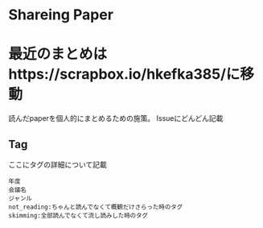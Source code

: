 # Shareing Paper

# 最近のまとめはhttps://scrapbox.io/hkefka385/に移動

読んだpaperを個人的にまとめるための施策。
Issueにどんどん記載


## Tag

ここにタグの詳細について記載
```tag
年度
会議名
ジャンル
not_reading:ちゃんと読んでなくて概観だけさらった時のタグ
skimming:全部読んでなくて流し読みした時のタグ
```

